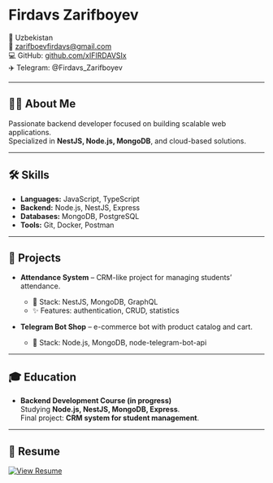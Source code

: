 # Firdavs Zarifboyev

📍 Uzbekistan  
📧 zarifboevfirdavs@gmail.com  
💻 GitHub: [github.com/xIFIRDAVSIx](https://github.com/xIFIRDAVSIx)  
✈️ Telegram: @Firdavs_Zarifboyev

---

## 👨‍💻 About Me
Passionate backend developer focused on building scalable web applications.  
Specialized in **NestJS, Node.js, MongoDB**, and cloud-based solutions.  

---

## 🛠 Skills
- **Languages:** JavaScript, TypeScript  
- **Backend:** Node.js, NestJS, Express  
- **Databases:** MongoDB, PostgreSQL  
- **Tools:** Git, Docker, Postman  

---

## 🚀 Projects
- **Attendance System** – CRM-like project for managing students’ attendance.  
  - 📌 Stack: NestJS, MongoDB, GraphQL  
  - ✨ Features: authentication, CRUD, statistics  

- **Telegram Bot Shop** – e-commerce bot with product catalog and cart.  
  - 📌 Stack: Node.js, MongoDB, node-telegram-bot-api  

---

## 🎓 Education
- **Backend Development Course (in progress)**  
  Studying **Node.js, NestJS, MongoDB, Express**.  
  Final project: **CRM system for student management**.

---

## 📄 Resume
[![View Resume](https://img.shields.io/badge/📄_View_Resume-2E86C1?style=for-the-badge&logo=github&logoColor=white)](https://xifirdavsix.github.io/resume/)
